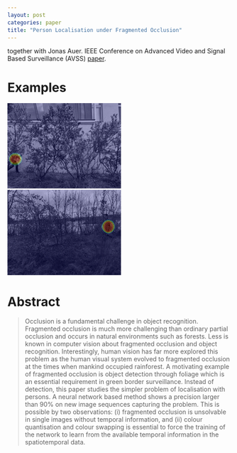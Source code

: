 ```yaml
---
layout: post
categories: paper
title: "Person Localisation under Fragmented Occlusion"
---
```


together with Jonas Auer. IEEE Conference on Advanced Video and Signal Based Surveillance (AVSS) [paper](https://doi.org/10.1109/AVSS52988.2021.9663791).

# Examples
![Image](/assets/images/pflugfelder21avss-a.gif)
![Image](/assets/images/pflugfelder21avss-b.gif)

# Abstract
> Occlusion is a fundamental challenge in object recognition. Fragmented occlusion is much more
challenging than ordinary partial occlusion and occurs in natural environments such as forests. Less
is known in computer vision about fragmented occlusion and object recognition. Interestingly, human
vision has far more explored this problem as the human visual system evolved to fragmented occlusion
at the times when mankind occupied rainforest. A motivating example of fragmented occlusion is
object detection through foliage which is an essential requirement in green border surveillance.
Instead of detection, this paper studies the simpler problem of localisation with persons. A neural
network based method shows a precision larger than 90% on new image sequences capturing the problem.
This is possible by two observations: (i) fragmented occlusion is unsolvable in single images
without temporal information, and (ii) colour quantisation and colour swapping is essential to force
the training of the network to learn from the available temporal information in the spatiotemporal
data.
